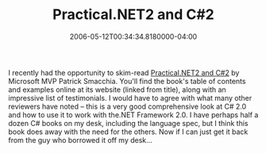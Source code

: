 ﻿---
title: Practical.NET2 and C#2
slug: practical-net2-and-csharp2
aliases:
  - '/practical.net2-and-c#2/'
  - '/blog/practical.net2-and-c#2/'
date: "2006-05-12T00:34:34.8180000-04:00"
description: I recently had the opportunity to skim-read Practical.NET2 and
featuredImage: img/17729-featured.png
---

I recently had the opportunity to skim-read [Practical.NET2 and C#2](http://www.practicaldot.net/en2/main.htm) by Microsoft MVP Patrick Smacchia. You'll find the book's table of contents and examples online at its website (linked from title), along with an impressive list of testimonials. I would have to agree with what many other reviewers have noted – this is a very good comprehensive look at C# 2.0 and how to use it to work with the.NET Framework 2.0. I have perhaps half a dozen C# books on my desk, including the language spec, but I think this book does away with the need for the others. Now if I can just get it back from the guy who borrowed it off my desk…

